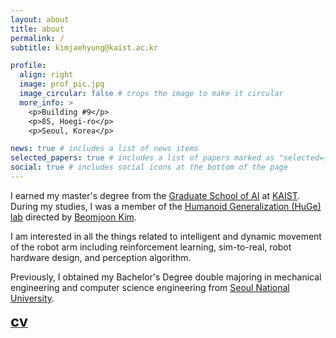 ```yaml
---
layout: about
title: about
permalink: /
subtitle: kimjaehyung@kaist.ac.kr

profile:
  align: right
  image: prof_pic.jpg
  image_circular: false # crops the image to make it circular
  more_info: >
    <p>Building #9</p>
    <p>85, Hoegi-ro</p>
    <p>Seoul, Korea</p>

news: true # includes a list of news items
selected_papers: true # includes a list of papers marked as "selected={true}"
social: true # includes social icons at the bottom of the page
---
```


I earned my master's degree from the [Graduate School of AI](https://gsai.kaist.ac.kr/) at [KAIST](https://www.kaist.ac.kr/en/). During my studies, I was a member of the [Humanoid Generalization (HuGe) lab](https://www.hugelab.org/) directed by [Beomjoon Kim](https://beomjoonkim.github.io/).

I am interested in all the things related to intelligent and dynamic movement of the robot arm including reinforcement learning, sim-to-real, robot hardware design, and perception algorithm.

Previously, I obtained my Bachelor's Degree double majoring in mechanical engineering and computer science engineering from [Seoul National University](https://snu.ac.kr/).

**[<font size="5">cv</font>](../assets/pdf/KJH_CV_202504.pdf)**
